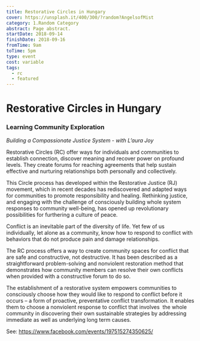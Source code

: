 ```yaml
---
title: Restorative Circles in Hungary
cover: https://unsplash.it/400/300/?random?AngelsofMist
category: 1.Random Category
abstract: Page abstract.
startDate: 2018-09-14
finishDate: 2018-09-16
fromTime: 9am
toTime: 5pm
type: event
cost: variable
tags:
  - rc
  - featured
---
```


# Restorative Circles in Hungary

### Learning Community Exploration

_Building a Compassionate Justice System - with L’aura Joy_

Restorative Circles (RC) offer ways for individuals and communities to establish connection, discover meaning and recover power on profound levels. They create forums for reaching agreements that help sustain effective and nurturing relationships both personally and collectively.

This Circle process has developed within the Restorative Justice (RJ) movement, which in recent decades has rediscovered and adapted ways for communities to promote responsibility and healing. Rethinking justice, and engaging with the challenge of consciously building whole system responses to community well-being, has opened up revolutionary possibilities for furthering a culture of peace.

Conflict is an inevitable part of the diversity of life. Yet few of us individually, let alone as a community, know how to respond to conflict with behaviors that do not produce pain and damage relationships.

The RC process offers a way to create community spaces for conflict that are safe and constructive, not destructive. It has been described as a straightforward problem-solving and nonviolent restoration method that demonstrates how community members can resolve their own conflicts when provided with a constructive forum to do so.

The establishment of a restorative system empowers communities to consciously choose how they would like to respond to conflict before it occurs – a form of proactive, preventative conflict transformation. It enables them to choose a nonviolent response to conflict that involves  the whole community in discovering their own sustainable strategies by addressing immediate as well as underlying long term causes.

See: https://www.facebook.com/events/197515274350625/
